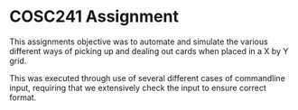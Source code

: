 # COSC241 Assignment

This assignments objective was to automate and simulate the various different ways of picking up and dealing out cards when placed in a X by Y grid. 

This was executed through use of several different cases of commandline input, requiring that we extensively check the input to ensure correct format.
